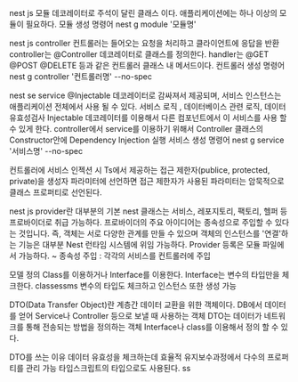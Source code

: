 nest js 모듈
데코레이터로 주석이 달린 클래스 이다.
애플리케이션에는 하나 이상의 모듈이 필요하다.
모듈 생성 명령어 nest g module '모듈명'

nest js controller
컨트롤러는 들어오는 요청을 처리하고 클라이언트에 응답을 반환
controller는 @Controller 데코레이터로 클래스를 정의한다.
handler는 @GET @POST @DELETE 등과 같은 컨트롤러 클래스 내 메서드이다.
컨트롤러 생성 명령어 nest g controller '컨트롤러명' --no-spec

nest se service
@Injectable 데코레이터로 감싸져서 제공되며, 서비스 인스턴스는 애플리케이션 전체에서 사용 될 수 있다.
서비스 로직 , 데이터베이스 관련 로직, 데이터 유효성검사
Injectable 데코레이터를 이용해서 다른 컴포넌트에서 이 서비스를 사용 할 수 있게 한다.
controller에서 service를 이용하기 위해서 Controller 클래스의 Constructor안에 Dependency Injection 실행
서비스 생성 명령어 nest g service '서비스명' --no-spec

컨트롤러에 서비스 인젝션 시 Ts에서 제공하는 접근 제한자(publice, protected, private)을 생성자 파라미터에 선언하면 접근 제한자가 사용된 파라미터는 암묵적으로 클래스 프로퍼티로 선언된다.

nest js provider란
대부분의 기본 nest 클래스는 서비스, 레포지토리, 팩토리, 헬퍼 등 프로바이더로 취급 가능하다. 프로바이더의 주요 아이디어는 종속성으로 주입할 수 있다는 것입니다. 즉, 객체는 서로 다양한 관계를 만들 수 있으며 객체의 인스턴스를 '연결'하는 기능은 대부분 Nest 런타임 시스템에 위임 가능하다.
Provider 등록은 모듈 파일에서 가능하다.
~ 종속성 주입 : 각각의 서비스를 컨트롤러에 주입

모델 정의
Class를 이용하거나 Interface를 이용한다.
Interface는 변수의 타입만을 체크한다.
classessms 변수의 타입도 체크하고 인스턴스 또한 생성 가능

DTO(Data Transfer Object)란
계층간 데이터 교환을 위한 객체이다.
DB에서 데이터를 얻어 Service나 Controller 등으로 보낼 때 사용하는 객체
DTO는 데이터가 네트워크를 통해 전송되는 방법을 정의하는 객체
Interface나 class를 이용해서 정의 할 수 있다.

DTO를 쓰는 이유
데이터 유효성을 체크하는데 효율적
유지보수과정에서 다수의 프로퍼티를 관리 가능
타입스크립트의 타입으로도 사용된다.
ss